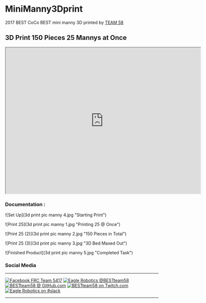 # MiniManny3Dprint
2017 BEST CoCo BEST mini manny 3D printed by [TEAM 58](https://bestteam58.github.io/)

## 3D Print 150 Pieces 25 Mannys at Once

<iframe src="https://drive.google.com/file/d/0B4KqI-GV8SeZMkI0NWd6ZkxieG8/preview" width="640" height="480"></iframe>

### Documentation : 

![Set Up](3d print pic manny 4.jpg "Starting Print")

![Print 25](3d print pic manny 1.jpg "Printing 25 @ Once")

![Print 25 (2)](3d print pic manny 2.jpg "150 Pieces in Total")

![Print 25 (3)](3d print pic manny 3.jpg "3D Bed Maxed Out")

![Finished Product](3d print pic manny 5.jpg "Completed Task")

### Social Media
---
[![Facebook FRC Team 5417](src/img/120/facebook.png "Facebook FRC Team 5417")](fbook)
[![Eagle Robotics @BESTteam58](src/img/120/twitter.png "Eagle Robotics @BESTteam58")](twitter)
[![BESTteam58 @ GitHub.com](src/img/120/github.png "GitHub : @BESTteam58")](github-redirect)
[![BESTteam58 on Twitch.com](src/img/120/twitch.png "Twitch : @BESTteam58")](twitch)
[![Eagle Robotics on #slack](src/img/120/slack.png "#slack : Eagle.Robotics.slack")](slack) 

---
